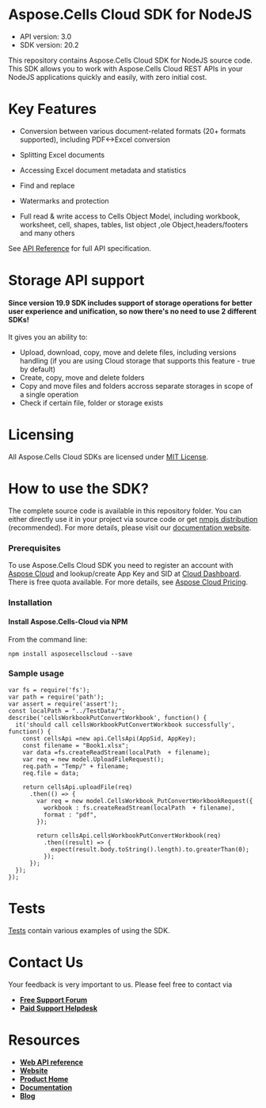 # Aspose.Cells Cloud SDK for NodeJS 

- API version: 3.0
- SDK version: 20.2

This repository contains Aspose.Cells Cloud SDK for NodeJS source code. This SDK allows you to work with Aspose.Cells Cloud REST APIs in your NodeJS applications quickly and easily, with zero initial cost.



# Key Features

- Conversion between various document-related formats (20+ formats supported), including PDF<->Excel conversion

- Splitting Excel documents

- Accessing Excel document metadata and statistics

- Find and replace

- Watermarks and protection

- Full read & write access to Cells Object Model, including workbook, worksheet, cell, shapes, tables, list object ,ole Object,headers/footers and many others

  

See [API Reference](https://apireference.aspose.cloud/cells/) for full API specification.



# Storage API support

#### Since version 19.9 SDK includes support of storage operations for better user experience and unification, so now there's no need to use 2 different SDKs!

It gives you an ability to:

- Upload, download, copy, move and delete files, including versions handling (if you are using Cloud storage that supports this feature - true by default)
- Create, copy, move and delete folders
- Copy and move files and folders accross separate storages in scope of a single operation
- Check if certain file, folder or storage exists

# Licensing

All Aspose.Cells Cloud SDKs are licensed under [MIT License](https://github.com/aspose-cells-cloud/aspose-cells-cloud-node/blob/master/LICENSE).



# How to use the SDK?

The complete source code is available in this repository folder. You can either directly use it in your project via source code or get [nmpjs distribution](https://www.npmjs.com/package/asposecellscloud) (recommended).  For more details, please visit our [documentation website](https://docs.aspose.cloud/display/cellscloud/Available+SDKs).

 

### Prerequisites

 To use Aspose.Cells Cloud  SDK you need to register an account with [Aspose Cloud](https://www.aspose.cloud/) and lookup/create App Key and SID at [Cloud Dashboard](https://dashboard.aspose.cloud/#/apps). There is free quota available. For more details, see [Aspose Cloud Pricing](https://purchase.aspose.cloud/pricing).

 

### Installation

#### Install Aspose.Cells-Cloud via NPM

From the command line:

```
npm install asposecellscloud --save
```



### Sample usage

 

```
var fs = require('fs');
var path = require('path');
var assert = require('assert');
const localPath = "../TestData/";
describe('cellsWorkbookPutConvertWorkbook', function() {
  it('should call cellsWorkbookPutConvertWorkbook successfully', function() {
    const cellsApi =new api.CellsApi(AppSid, AppKey);
    const filename = "Book1.xlsx";
    var data =fs.createReadStream(localPath  + filename);
    var req = new model.UploadFileRequest();
    req.path = "Temp/" + filename;
    req.file = data;

    return cellsApi.uploadFile(req)
      .then(() => {
        var req = new model.CellsWorkbook_PutConvertWorkbookRequest({
          workbook : fs.createReadStream(localPath  + filename),
          format : "pdf",
        });

        return cellsApi.cellsWorkbookPutConvertWorkbook(req)
          .then((result) => {
            expect(result.body.toString().length).to.greaterThan(0);
          });
      });
  });
});
```

# Tests

[Tests](https://github.com/aspose-cells-cloud/aspose-cells-cloud-php/tree/master/test/Api) contain various examples of using the SDK.



# Contact Us

Your feedback is very important to us. Please feel free to contact via

- [**Free Support Forum**](https://forum.aspose.cloud/c/cells)
- [**Paid Support Helpdesk**](https://helpdesk.aspose.cloud/)

# Resources

- [**Web API reference**](https://apireference.aspose.cloud/cells/)
- [**Website**](https://www.aspose.cloud)
- [**Product Home**](https://products.aspose.cloud/cells)
- [**Documentation**](https://docs.aspose.cloud/display/cellscloud/Home)
- [**Blog**](https://blog.aspose.cloud/category/cells/)